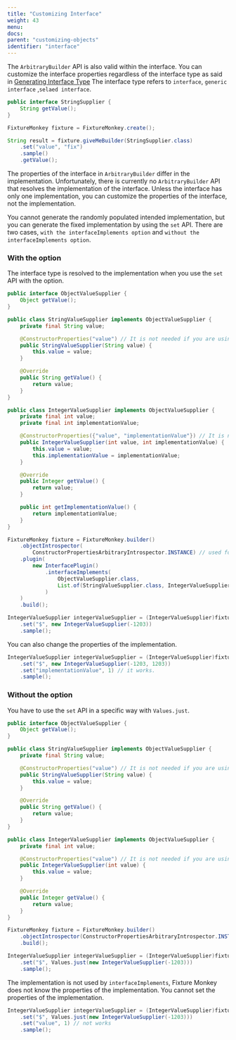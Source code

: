 ```yaml
---
title: "Customizing Interface"
weight: 43
menu:
docs:
parent: "customizing-objects"
identifier: "interface"
---
```


The `ArbitraryBuilder` API is also valid within the interface. 
You can customize the interface properties regardless of the interface type as said in [Generating Interface Type](../../generating-objects/generating-interface)
The interface type refers to `interface`, `generic interface` ,`selaed interface`.

```java
public interface StringSupplier {
	String getValue();
}

FixtureMonkey fixture = FixtureMonkey.create();

String result = fixture.giveMeBuilder(StringSupplier.class)
	.set("value", "fix")
	.sample()
	.getValue();
```

The properties of the interface in `ArbitraryBuilder` differ in the implementation.
Unfortunately, there is currently no `ArbitraryBuilder` API that resolves the implementation of the interface. 
Unless the interface has only one implementation, you can customize the properties of the interface, not the implementation.

You cannot generate the randomly populated intended implementation, but you can generate the fixed implementation by using the `set` API.
There are two cases, `with the interfaceImplements option` and `without the interfaceImplements option`.

### With the option
The interface type is resolved to the implementation when you use the `set` API with the option.

```java
public interface ObjectValueSupplier {
	Object getValue();
}

public class StringValueSupplier implements ObjectValueSupplier {
	private final String value;

	@ConstructorProperties("value") // It is not needed if you are using Lombok.
	public StringValueSupplier(String value) {
		this.value = value;
	}

	@Override
	public String getValue() {
		return value;
	}
}

public class IntegerValueSupplier implements ObjectValueSupplier {
	private final int value;
	private final int implementationValue;

	@ConstructorProperties({"value", "implementationValue"}) // It is not needed if you are using Lombok.
	public IntegerValueSupplier(int value, int implementationValue) {
		this.value = value;
		this.implementationValue = implementationValue;
	}

	@Override
	public Integer getValue() {
		return value;
	}

	public int getImplementationValue() {
		return implementationValue;
	}
}

FixtureMonkey fixture = FixtureMonkey.builder()
	.objectIntrospector(
		ConstructorPropertiesArbitraryIntrospector.INSTANCE) // used for instantiate implementations of ObjectValueSupplier
	.plugin(
		new InterfacePlugin()
			.interfaceImplements(
				ObjectValueSupplier.class,
				List.of(StringValueSupplier.class, IntegerValueSupplier.class)
            )
	)
	.build();

IntegerValueSupplier integerValueSupplier = (IntegerValueSupplier)fixture.giveMeBuilder(ObjectValueSupplier.class)
	.set("$", new IntegerValueSupplier(-1203))
	.sample();
```

You can also change the properties of the implementation.

```java
IntegerValueSupplier integerValueSupplier = (IntegerValueSupplier)fixture.giveMeBuilder(ObjectValueSupplier.class)
	.set("$", new IntegerValueSupplier(-1203, 1203))
	.set("implementationValue", 1) // it works.
	.sample();
```

### Without the option
You have to use the `set` API in a specific way with `Values.just`.

```java
public interface ObjectValueSupplier {
	Object getValue();
}

public class StringValueSupplier implements ObjectValueSupplier {
	private final String value;

	@ConstructorProperties("value") // It is not needed if you are using Lombok.
	public StringValueSupplier(String value) {
		this.value = value;
	}

	@Override
	public String getValue() {
		return value;
	}
}

public class IntegerValueSupplier implements ObjectValueSupplier {
	private final int value;

	@ConstructorProperties("value") // It is not needed if you are using Lombok.
	public IntegerValueSupplier(int value) {
		this.value = value;
	}

	@Override
	public Integer getValue() {
		return value;
	}
}

FixtureMonkey fixture = FixtureMonkey.builder()
	.objectIntrospector(ConstructorPropertiesArbitraryIntrospector.INSTANCE) // used for instantiate implementations of ObjectValueSupplier
	.build();

IntegerValueSupplier integerValueSupplier = (IntegerValueSupplier)fixture.giveMeBuilder(ObjectValueSupplier.class)
	.set("$", Values.just(new IntegerValueSupplier(-1203)))
	.sample();
```

The implementation is not used by `interfaceImplements`, Fixture Monkey does not know the properties of the implementation. You cannot set the properties of the implementation.

```java
IntegerValueSupplier integerValueSupplier = (IntegerValueSupplier)fixture.giveMeBuilder(ObjectValueSupplier.class)
    .set("$", Values.just(new IntegerValueSupplier(-1203)))
    .set("value", 1) // not works
    .sample();
```
